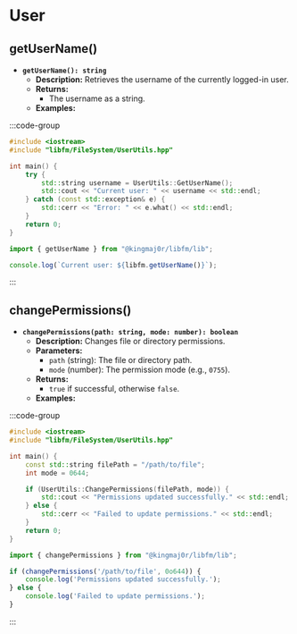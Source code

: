 # **User**

## getUserName()
- **`getUserName(): string`**  
  - **Description:** Retrieves the username of the currently logged-in user.  
  - **Returns:**  
    - The username as a string.  
  - **Examples:**

:::code-group

```cpp [C++]
#include <iostream>
#include "libfm/FileSystem/UserUtils.hpp"

int main() {
    try {
        std::string username = UserUtils::GetUserName();
        std::cout << "Current user: " << username << std::endl;
    } catch (const std::exception& e) {
        std::cerr << "Error: " << e.what() << std::endl;
    }
    return 0;
}
```

```javascript [Node.js]
import { getUserName } from "@kingmaj0r/libfm/lib";

console.log(`Current user: ${libfm.getUserName()}`);
```

:::

## changePermissions()
- **`changePermissions(path: string, mode: number): boolean`**  
  - **Description:** Changes file or directory permissions.  
  - **Parameters:**  
    - `path` (string): The file or directory path.  
    - `mode` (number): The permission mode (e.g., `0755`).  
  - **Returns:**  
    - `true` if successful, otherwise `false`.  
  - **Examples:**

:::code-group

```cpp [C++]
#include <iostream>
#include "libfm/FileSystem/UserUtils.hpp"

int main() {
    const std::string filePath = "/path/to/file";
    int mode = 0644;

    if (UserUtils::ChangePermissions(filePath, mode)) {
        std::cout << "Permissions updated successfully." << std::endl;
    } else {
        std::cerr << "Failed to update permissions." << std::endl;
    }
    return 0;
}
```

```javascript [Node.js]
import { changePermissions } from "@kingmaj0r/libfm/lib";

if (changePermissions('/path/to/file', 0o644)) {
    console.log('Permissions updated successfully.');
} else {
    console.log('Failed to update permissions.');
}
```

:::
